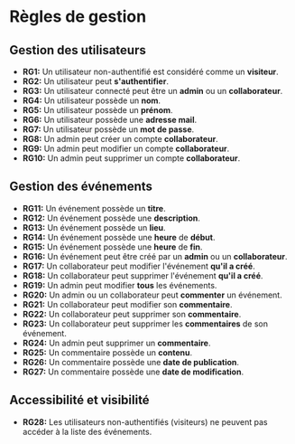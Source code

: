 # Règles de gestion

## Gestion des utilisateurs

- **RG1:** Un utilisateur non-authentifié est considéré comme un **visiteur**.
- **RG2:** Un utilisateur peut **s'authentifier**.
- **RG3:** Un utilisateur connecté peut être un **admin** ou un **collaborateur**. 
- **RG4:** Un utilisateur possède un **nom**.  
- **RG5:** Un utilisateur possède un **prénom**.  
- **RG6:** Un utilisateur possède une **adresse mail**.  
- **RG7:** Un utilisateur possède un **mot de passe**.
- **RG8:** Un admin peut créer un compte **collaborateur**.  
- **RG9:** Un admin peut modifier un compte **collaborateur**.  
- **RG10:** Un admin peut supprimer un compte **collaborateur**.  

## Gestion des événements

- **RG11:** Un événement possède un **titre**.  
- **RG12:** Un événement possède une **description**.  
- **RG13:** Un événement possède un **lieu**.  
- **RG14:** Un événement possède une **heure** de **début**.
- **RG15:** Un événement possède une **heure** de **fin**.
- **RG16:** Un événement peut être créé par un **admin** ou un **collaborateur**.  
- **RG17:** Un collaborateur peut modifier l'événement **qu'il a créé**.  
- **RG18:** Un collaborateur peut supprimer l'événement **qu'il a créé**.  
- **RG19:** Un admin peut modifier **tous** les événements.
- **RG20:** Un admin ou un collaborateur peut **commenter** un événement.  
- **RG21:** Un collaborateur peut modifier son **commentaire**.  
- **RG22:** Un collaborateur peut supprimer son **commentaire**.  
- **RG23:** Un collaborateur peut supprimer les **commentaires** de son événement.  
- **RG24:** Un admin peut supprimer un **commentaire**.  
- **RG25:** Un commentaire possède un **contenu**.
- **RG26:** Un commentaire possède une **date de publication**.
- **RG27:** Un commentaire possède une **date de modification**.

## Accessibilité et visibilité

- **RG28:** Les utilisateurs non-authentifiés (visiteurs) ne peuvent pas accéder à la liste des événements. 